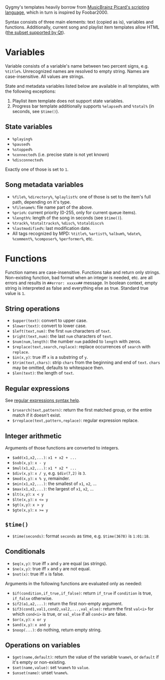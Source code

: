 Qygmy's templates heavily borrow from [MusicBrainz Picard's scripting language][1], which in turn is inspired by Foobar2000.

[1]: http://musicbrainz.org/doc/MusicBrainz_Picard/Documentation/Scripting

Syntax consists of three main elements: text (copied as is), variables and functions. Additionally, current song and playlist item templates allow HTML ([the subset supported by Qt][2]).

[2]: https://qt-project.org/doc/qt-4.8/richtext-html-subset.html


Variables
=========

Variable consists of a variable's name between two percent signs, e.g. `%title%`. Unrecognized names are resolved to empty string. Names are case-insensitive. All values are strings.

State and metadata variables listed below are available in all templates, with the following exceptions:

1. Playlist item template does not support state variables.
2. Progress bar template additionally supports `%elapsed%` and `%total%` (in seconds, see `$time()`).

State variables
---------------

- `%playing%`
- `%paused%`
- `%stopped%`
- `%connected%` (i.e. precise state is not yet known)
- `%disconnected%`

Exactly one of those is set to `1`.

Song metadata variables
-----------------------

- `%file%`, `%directory%`, `%playlist%`: one of those is set to the item's full path, depending on it's type.
- `%filename%`: file name part of the above.
- `%prio%`: current priority (0-255, only for current queue items).
- `%length%`: length of the song in seconds (see `$time()`).
- `%track%`, `%totaltracks%`, `%disc%`, `%totaldiscs%`
- `%lastmodified%`: last modification date.
- All tags recognized by MPD: `%title%`, `%artist%`, `%album%`, `%date%`, `%comment%`, `%composer%`, `%performer%`, etc.


Functions
=========

Function names are case-insensitive. Functions take and return only strings. Non-existing function, bad format when an integer is needed, etc. are all errors and results in `##error: xxxxx##` message. In boolean context, empty string is interpreted as false and everything else as true. Standard true value is `1`.

String operations
-----------------

- `$upper(text)`: convert to upper case.
- `$lower(text)`: convert to lower case.
- `$left(text,num)`: the first `num` characters of `text`.
- `$right(text,num)`: the last `num` characters of `text`.
- `$num(num,length)`: the number `num` padded to `length` with zeros.
- `$replace(text,search,replace)`: replace occurrences of `search` with `replace`.
- `$in(x,y)`: true iff `x` is a substring of `y`.
- `$trim(text,chars)`: strip `chars` from the beginning and end of `text`. `chars` may be omitted, defaults to whitespace then.
- `$len(text)`: the length of `text`.

Regular expressions
-------------------

See [regular expressions syntax help][3].

[3]: http://docs.python.org/3/library/re.html#regular-expression-syntax

- `$rsearch(text,pattern)`: return the first matched group, or the entire match if it doesn't exist.
- `$rreplace(text,pattern,replace)`: regular expression replace.

Integer arithmetic
------------------

Arguments of those functions are converted to integers.

- `$add(x1,x2,...)`: `x1 + x2 + ...`
- `$sub(x,y)`: `x - y`
- `$mul(x1,x2,...)`: `x1 * x2 * ...`
- `$div(x,y)`: `x / y`, e.g. `$div(7,2)` is `3`.
- `$mod(x,y)`: `x % y`, remainder.
- `$min(x1,x2,...)`: the smallest of `x1`, `x2`, ...
- `$max(x1,x2,...)`: the largest of `x1`, `x2`, ...
- `$lt(x,y)`: `x < y`
- `$lte(x,y)`: `x <= y`
- `$gt(x,y)`: `x > y`
- `$gte(x,y)`: `x >= y`

`$time()`
---------

- `$time(seconds)`: format `seconds` as time, e.g. `$time(3678)` is `1:01:18`.

Conditionals
------------

- `$eq(x,y)`: true iff `x` and `y` are equal (as strings).
- `$ne(x,y)`: true iff `x` and `y` are not equal.
- `$not(x)`: true iff `x` is false.

Arguments in the following functions are evaluated only as needed:

- `$if(condition,if_true,if_false)`: return `if_true` if `condition` is true, `if_false` otherwise.
- `$if2(a1,a2,...)`: return the first non-empty argument.
- `$if3(cond1,val1,cond2,val2,...,val_else)`: return the first `val<i>` for which `cond<i>` is true, or `val_else` if all `cond<i>` are false.
- `$or(x,y)`: `x or y`
- `$and(x,y)`: `x and y`
- `$noop(...)`: do nothing, return empty string.

Operations on variables
-----------------------

- `$get(name,default)`: return the value of the variable `%name%`, or `default` if it's empty or non-existing.
- `$set(name,value)`: set `%name%` to `value`.
- `$unset(name)`: unset `%name%`.